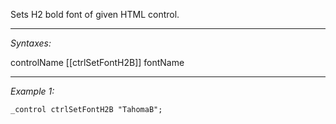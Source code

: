 Sets H2 bold font of given HTML control.


---
*Syntaxes:*

controlName [[ctrlSetFontH2B]] fontName

---
*Example 1:*

```sqf
_control ctrlSetFontH2B "TahomaB";
```